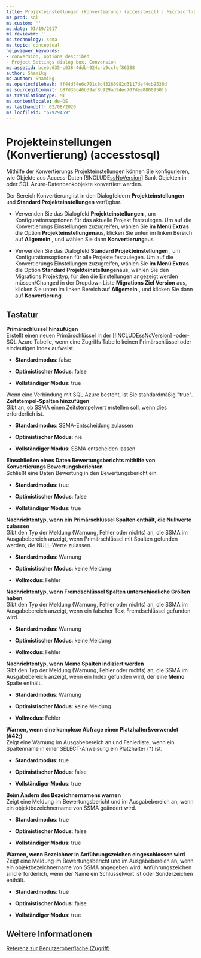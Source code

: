```yaml
---
title: Projekteinstellungen (Konvertierung) (accesstosql) | Microsoft-Dokumentation
ms.prod: sql
ms.custom: ''
ms.date: 01/19/2017
ms.reviewer: ''
ms.technology: ssma
ms.topic: conceptual
helpviewer_keywords:
- conversion, options described
- Project Settings dialog box, Conversion
ms.assetid: bcebc635-c638-4ddb-924c-b9ccfef86388
author: Shamikg
ms.author: Shamikg
ms.openlocfilehash: ff44d34e6c701c8d43260982d3117def4cb9530d
ms.sourcegitcommit: b87d36c46b39af8b929ad94ec707dee8800950f5
ms.translationtype: MT
ms.contentlocale: de-DE
ms.lasthandoff: 02/08/2020
ms.locfileid: "67929459"
---
```

# <a name="project-settings-conversion-accesstosql"></a>Projekteinstellungen (Konvertierung) (accesstosql)
Mithilfe der Konvertierungs Projekteinstellungen können Sie konfigurieren, wie Objekte aus Access-Daten [!INCLUDE[ssNoVersion](../../includes/ssnoversion-md.md)] Bank Objekten in oder SQL Azure-Datenbankobjekte konvertiert werden.  
  
Der Bereich Konvertierung ist in den Dialogfeldern **Projekteinstellungen** und **Standard Projekteinstellungen** verfügbar.  
  
-   Verwenden Sie das Dialogfeld **Projekteinstellungen** , um Konfigurationsoptionen für das aktuelle Projekt festzulegen. Um auf die Konvertierungs Einstellungen zuzugreifen, wählen Sie **im Menü Extras** die Option **Projekteinstellungen**aus, klicken Sie unten im linken Bereich auf **Allgemein** , und wählen Sie dann **Konvertierung**aus.  
  
-   Verwenden Sie das Dialogfeld **Standard Projekteinstellungen** , um Konfigurationsoptionen für alle Projekte festzulegen. Um auf die Konvertierungs Einstellungen zuzugreifen, wählen Sie **im Menü Extras** die Option **Standard Projekteinstellungen**aus, wählen Sie den Migrations Projekttyp, für den die Einstellungen angezeigt werden müssen/Changed in der Dropdown Liste **Migrations Ziel Version** aus, klicken Sie unten im linken Bereich auf **Allgemein** , und klicken Sie dann auf **Konvertierung**.  
  
## <a name="options"></a>Tastatur  
**Primärschlüssel hinzufügen**  
Erstellt einen neuen Primärschlüssel in der [!INCLUDE[ssNoVersion](../../includes/ssnoversion-md.md)] -oder-SQL Azure Tabelle, wenn eine Zugriffs Tabelle keinen Primärschlüssel oder eindeutigen Index aufweist.  
  
-   **Standardmodus**: false  
  
-   **Optimistischer Modus**: false  
  
-   **Vollständiger Modus**: true  
  
Wenn eine Verbindung mit SQL Azure besteht, ist Sie standardmäßig "true". **Zeitstempel-Spalten hinzufügen**  
Gibt an, ob SSMA einen Zeitstempelwert erstellen soll, wenn dies erforderlich ist.  
  
-   **Standardmodus**: SSMA-Entscheidung zulassen  
  
-   **Optimistischer Modus**: nie  
  
-   **Vollständiger Modus**: SSMA entscheiden lassen  
  
**Einschließen eines Daten Bewertungsberichts mithilfe von Konvertierungs Bewertungsberichten**  
Schließt eine Daten Bewertung in den Bewertungsbericht ein.  
  
-   **Standardmodus**: true  
  
-   **Optimistischer Modus**: false  
  
-   **Vollständiger Modus**: true  
  
**Nachrichtentyp, wenn ein Primärschlüssel Spalten enthält, die Nullwerte zulassen**  
Gibt den Typ der Meldung (Warnung, Fehler oder nichts) an, die SSMA im Ausgabebereich anzeigt, wenn Primärschlüssel mit Spalten gefunden werden, die NULL-Werte zulassen.  
  
-   **Standardmodus**: Warnung  
  
-   **Optimistischer Modus**: keine Meldung  
  
-   **Vollmodus**: Fehler  
  
**Nachrichtentyp, wenn Fremdschlüssel Spalten unterschiedliche Größen haben**  
Gibt den Typ der Meldung (Warnung, Fehler oder nichts) an, die SSMA im Ausgabebereich anzeigt, wenn ein falscher Text Fremdschlüssel gefunden wird.  
  
-   **Standardmodus**: Warnung  
  
-   **Optimistischer Modus**: keine Meldung  
  
-   **Vollmodus**: Fehler  
  
**Nachrichtentyp, wenn Memo Spalten indiziert werden**  
Gibt den Typ der Meldung (Warnung, Fehler oder nichts) an, die SSMA im Ausgabebereich anzeigt, wenn ein Index gefunden wird, der eine **Memo** Spalte enthält.  
  
-   **Standardmodus**: Warnung  
  
-   **Optimistischer Modus**: keine Meldung  
  
-   **Vollmodus**: Fehler  
  
**Warnen, wenn eine komplexe Abfrage einen Platzhalter\&verwendet (#42;)**  
Zeigt eine Warnung im Ausgabebereich an und Fehlerliste, wenn ein Spaltenname in einer SELECT-Anweisung ein Platzhalter (*) ist.  
  
-   **Standardmodus**: true  
  
-   **Optimistischer Modus**: false  
  
-   **Vollständiger Modus**: true  
  
**Beim Ändern des Bezeichnernamens warnen**  
Zeigt eine Meldung im Bewertungsbericht und im Ausgabebereich an, wenn ein objektbezeichnername von SSMA geändert wird.  
  
-   **Standardmodus**: true  
  
-   **Optimistischer Modus**: false  
  
-   **Vollständiger Modus**: true  
  
**Warnen, wenn Bezeichner in Anführungszeichen eingeschlossen wird**  
Zeigt eine Meldung im Bewertungsbericht und im Ausgabebereich an, wenn ein objektbezeichnername von SSMA angegeben wird. Anführungszeichen sind erforderlich, wenn der Name ein Schlüsselwort ist oder Sonderzeichen enthält.  
  
-   **Standardmodus**: true  
  
-   **Optimistischer Modus**: false  
  
-   **Vollständiger Modus**: true  
  
## <a name="see-also"></a>Weitere Informationen  
[Referenz zur Benutzeroberfläche (Zugriff)](https://msdn.microsoft.com/af24c303-4a41-449b-9c86-d6558a97e839)  
  
